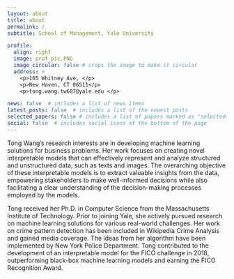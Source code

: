 ```yaml
---
layout: about
title: about
permalink: /
subtitle: School of Management, Yale University 

profile:
  align: right
  image: prof_pic.PNG
  image_circular: false # crops the image to make it circular
  address: > 
    <p>165 Whitney Ave, </p>
    <p>New Haven, CT 06511</p>
    <p>tong.wang.tw687@yale.edu </p>

news: false  # includes a list of news items
latest_posts: false  # includes a list of the newest posts
selected_papers: false # includes a list of papers marked as "selected={true}"
social: false  # includes social icons at the bottom of the page
---
```


Tong Wang’s research interests are in developing machine learning solutions for business problems. Her work focuses on creating novel interpretable models that can effectively represent and analyze structured and unstructured data, such as texts and images. The overarching objective of these interpretable models is to extract valuable insights from the data, empowering stakeholders to make well-informed decisions while also facilitating a clear understanding of the decision-making processes employed by the models.


Tong received her Ph.D. in Computer Science from the Massachusetts Institute of Technology. Prior to joining Yale, she actively pursued research on machine learning solutions for various real-world challenges. Her work on crime pattern detection has been included in Wikipedia Crime Analysis and gained media coverage. The ideas from her algorithm have been implemented by New York Police Department. Tong contributed to the development of an interpretable model for the FICO challenge in 2018, outperforming black-box machine learning models and earning the FICO Recognition Award.


